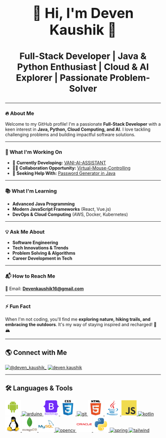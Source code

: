 <h1 align="center" style="font-size: 2.8rem; font-weight: bold;">🚀 Hi, I'm Deven Kaushik 👋</h1>
<h3 align="center" style="font-size: 1.8rem; font-weight: bold;">Full-Stack Developer | Java & Python Enthusiast | Cloud & AI Explorer | Passionate Problem-Solver</h3>

---

### 🔥 About Me
Welcome to my GitHub profile! I'm a passionate **Full-Stack Developer** with a keen interest in **Java, Python, Cloud Computing, and AI**. I love tackling challenging problems and building impactful software solutions.  

---

### 🚀 What I'm Working On
- 🔭 **Currently Developing:** [VANI-AI-ASSISTANT](https://github.com/Devenkaushik/VANI-AI_ASSISTANT)  
- 👨‍💻 **Collaboration Opportunity:** [Virtual-Mouse-Controlling](https://github.com/Devenkaushik/Virtual-Mouse-controlling)  
- 🤝 **Seeking Help With:** [Password Generator in Java](https://github.com/Devenkaushik/password_generator_in_java.git)  

---

### 📚 What I'm Learning
- **Advanced Java Programming**  
- **Modern JavaScript Frameworks** (React, Vue.js)  
- **DevOps & Cloud Computing** (AWS, Docker, Kubernetes)  

---

### 💡 Ask Me About  
- **Software Engineering**  
- **Tech Innovations & Trends**  
- **Problem Solving & Algorithms**  
- **Career Development in Tech**  

---

### 📬 How to Reach Me  
📧 Email: **Devenkaushik16@gmail.com**  

---

### ⚡ Fun Fact  
When I'm not coding, you'll find me **exploring nature, hiking trails, and embracing the outdoors**. It's my way of staying inspired and recharged! 🌿🏔️  

---

## 🌎 Connect with Me  
<p align="left">
<a href="https://twitter.com/@deven_kaushik_" target="blank"><img align="center" src="https://raw.githubusercontent.com/rahuldkjain/github-profile-readme-generator/master/src/images/icons/Social/twitter.svg" alt="@deven_kaushik_" height="40" width="40" /></a>
<a href="https://linkedin.com/in/deven kaushik" target="blank"><img align="center" src="https://raw.githubusercontent.com/rahuldkjain/github-profile-readme-generator/master/src/images/icons/Social/linked-in-alt.svg" alt="deven kaushik" height="40" width="40" /></a>
</p>

---

## 🛠️ Languages & Tools  
<p align="left">  
  <a href="https://developer.android.com" target="_blank"> <img src="https://raw.githubusercontent.com/devicons/devicon/master/icons/android/android-original-wordmark.svg" alt="android" width="50" height="50"/> </a>  
  <a href="https://www.arduino.cc/" target="_blank"> <img src="https://cdn.worldvectorlogo.com/logos/arduino-1.svg" alt="arduino" width="50" height="50"/> </a>  
  <a href="https://getbootstrap.com" target="_blank"> <img src="https://raw.githubusercontent.com/devicons/devicon/master/icons/bootstrap/bootstrap-plain-wordmark.svg" alt="bootstrap" width="50" height="50"/> </a>  
  <a href="https://www.w3schools.com/css/" target="_blank"> <img src="https://raw.githubusercontent.com/devicons/devicon/master/icons/css3/css3-original-wordmark.svg" alt="css3" width="50" height="50"/> </a>  
  <a href="https://git-scm.com/" target="_blank"> <img src="https://www.vectorlogo.zone/logos/git-scm/git-scm-icon.svg" alt="git" width="50" height="50"/> </a>  
  <a href="https://www.w3.org/html/" target="_blank"> <img src="https://raw.githubusercontent.com/devicons/devicon/master/icons/html5/html5-original-wordmark.svg" alt="html5" width="50" height="50"/> </a>  
  <a href="https://www.java.com" target="_blank"> <img src="https://raw.githubusercontent.com/devicons/devicon/master/icons/java/java-original.svg" alt="java" width="50" height="50"/> </a>  
  <a href="https://developer.mozilla.org/en-US/docs/Web/JavaScript" target="_blank"> <img src="https://raw.githubusercontent.com/devicons/devicon/master/icons/javascript/javascript-original.svg" alt="javascript" width="50" height="50"/> </a>  
  <a href="https://kotlinlang.org" target="_blank"> <img src="https://www.vectorlogo.zone/logos/kotlinlang/kotlinlang-icon.svg" alt="kotlin" width="50" height="50"/> </a>  
  <a href="https://www.linux.org/" target="_blank"> <img src="https://raw.githubusercontent.com/devicons/devicon/master/icons/linux/linux-original.svg" alt="linux" width="50" height="50"/> </a>  
  <a href="https://www.mongodb.com/" target="_blank"> <img src="https://raw.githubusercontent.com/devicons/devicon/master/icons/mongodb/mongodb-original-wordmark.svg" alt="mongodb" width="50" height="50"/> </a>  
  <a href="https://www.mysql.com/" target="_blank"> <img src="https://raw.githubusercontent.com/devicons/devicon/master/icons/mysql/mysql-original-wordmark.svg" alt="mysql" width="50" height="50"/> </a>  
  <a href="https://opencv.org/" target="_blank"> <img src="https://www.vectorlogo.zone/logos/opencv/opencv-icon.svg" alt="opencv" width="50" height="50"/> </a>  
  <a href="https://www.oracle.com/" target="_blank"> <img src="https://raw.githubusercontent.com/devicons/devicon/master/icons/oracle/oracle-original.svg" alt="oracle" width="50" height="50"/> </a>  
  <a href="https://www.python.org" target="_blank"> <img src="https://raw.githubusercontent.com/devicons/devicon/master/icons/python/python-original.svg" alt="python" width="50" height="50"/> </a>  
  <a href="https://spring.io/" target="_blank"> <img src="https://www.vectorlogo.zone/logos/springio/springio-icon.svg" alt="spring" width="50" height="50"/> </a>  
  <a href="https://tailwindcss.com/" target="_blank"> <img src="https://www.vectorlogo.zone/logos/tailwindcss/tailwindcss-icon.svg" alt="tailwind" width="50" height="50"/> </a>  
</p>  
